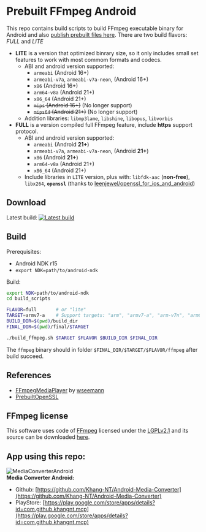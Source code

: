 # Prebuilt FFmpeg Android
This repo contains build scripts to build FFmpeg executable binary for Android and also [publish prebuilt files here](https://github.com/Khang-NT/ffmpeg-binary-android/releases).
There are two build flavors: _FULL_ and _LITE_
  * **LITE** is a version that optimized binrary size, so it only includes small set features to work with most commom formats and codecs.
    + ABI and android version supported:
      - `armeabi` (Android 16+)
      - `armeabi-v7a`, `armeabi-v7a-neon`, (Android 16+)
      - `x86`  (Android 16+)
      - `arm64-v8a`  (Android 21+)
      - `x86_64` (Android 21+)
      - ~~`mips`  (Android 16+)~~ (No longer support)
      - ~~`mips64` (Android 21+)~~ (No longer support)
    + Addition libraries: `libmp3lame`, `libshine`, `libopus`, `libvorbis`
  * **FULL** is a version compiled full FFmpeg feature, include **https** support protocol.
    + ABI and android version supported:
      - `armeabi` (Android **21+**)
      - `armeabi-v7a`, `armeabi-v7a-neon`, (Android **21+**)
      - `x86`  (Android **21+**)
      - `arm64-v8a`  (Android 21+)
      - `x86_64` (Android 21+)
    + Include libraries in `LITE` version, plus with: `libfdk-aac` (**non-free**), `libx264`, **`openssl`** (thanks to [leenjewel/openssl_for_ios_and_android](https://github.com/leenjewel/openssl_for_ios_and_android))

## Download
Latest build: [![Latest build](https://img.shields.io/github/release/Khang-NT/ffmpeg-binary-android.svg?style=for-the-badge)](https://github.com/Khang-NT/ffmpeg-binary-android/releases)

## Build  

Prerequisites:
  * Android NDK r15
  * `export NDK=path/to/android-ndk`

Build:
```bash
export NDK=path/to/android-ndk
cd build_scripts

FLAVOR=full       # or "lite"
TARGET=armv7-a    # Support targets: "arm", "armv7-a", "arm-v7n", "arm64-v8a", "i686", "x86_64"
BUILD_DIR=$(pwd)/build_dir
FINAL_DIR=$(pwd)/final/$TARGET

./build_ffmpeg.sh $TARGET $FLAVOR $BUILD_DIR $FINAL_DIR
```

The `ffmpeg` binary should in folder `$FINAL_DIR/$TARGET/$FLAVOR/ffmpeg` after build succeed.

## References
  - [FFmpegMediaPlayer](https://github.com/wseemann/FFmpegMediaPlayer) by [wseemann](https://github.com/wseemann)
  - [PrebuiltOpenSSL](https://github.com/leenjewel/openssl_for_ios_and_android) 

## FFmpeg license
This software uses code of <a href="http://ffmpeg.org">FFmpeg</a> licensed under the <a href="http://www.gnu.org/licenses/old-licenses/lgpl-2.1.html">LGPLv2.1</a> and its source can be downloaded <a href="build_scripts/ffmpeg-3.3.2.tar.bz2">here</a>.

## App using this repo:  
![MediaConverterAndroid](https://github.com/Khang-NT/Android-Media-Converter/raw/master/app/src/main/res/mipmap-xhdpi/ic_launcher_round.png)  
**Media Converter Android:**  
  - Github: [https://github.com/Khang-NT/Android-Media-Converter](https://github.com/Khang-NT/Android-Media-Converter)  
  - PlayStore: [https://play.google.com/store/apps/details?id=com.github.khangnt.mcp](https://play.google.com/store/apps/details?id=com.github.khangnt.mcp)

